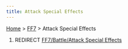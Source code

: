 ```yaml
---
title: Attack Special Effects
---
```


[Home](Main%20Page.md) > [FF7](FF7.md) > Attack Special Effects

1.  REDIRECT [FF7/Battle/Attack Special Effects][]

  [FF7/Battle/Attack Special Effects]: Battle/Attack%20Special%20Effects.md
    "wikilink"
